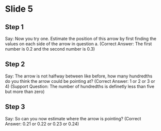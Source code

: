 # Slide 5

## Step 1

Say: Now you try one. Estimate the position of this arrow by first finding the values on each side of the arrow in question a. (Correct Answer: The first number is 0.2 and the second number is 0.3)

## Step 2

Say: The arrow is not halfway between like before, how many hundredths do you think the arrow could be pointing at? (Correct Answer: 1 or 2 or 3 or 4) (Support Question: The number of hundredths is definetly less than five but more than zero)

## Step 3

Say: So can you now estimate where the arrow is pointing? (Correct Answer: 0.21 or 0.22 or 0.23 or 0.24)
